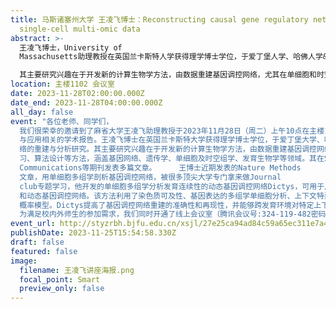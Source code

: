 ```yaml
---
title: 马斯诸塞州大学 王凌飞博士：Reconstructing causal gene regulatory networks from
  single-cell multi-omic data
abstract: >-
  王凌飞博士，University of
  Massachusetts助理教授在英国兰卡斯特人学获得理学博士学位，于爱丁堡人学、哈佛人学&MIT博德研究所、哈佛大学医学院完成博士后研究，进行基因调控网络的重建与分析。

  其主要研究兴趣在于开发新的计算生物学方法，由数据重建基因调控网络，尤其在单细胞和时空多组学领域。他的研究基于因果推断、统计推断、机器学习、算法设计等方法，涵盖基因网终、遗传学、单细胞及时空组学、发育生物学等领域。其在Science、Nature Methods、Nature Communications等期刊发表多篇文章。
location: 主楼1102 会议室
date: 2023-11-28T02:00:00.000Z
date_end: 2023-11-28T04:00:00.000Z
all_day: false
event: "各位老师、同学们，
  我们很荣幸的邀请到了麻省大学王凌飞助理教授于2023年11月28日（周二）上午10点在主楼1102为广大师生做关于单细胞多组学技术及方法在生命科学中的研发\
  与应用相关的学术报告。王凌飞博士在英国兰卡斯特大学获得理学博士学位，于爱丁堡大学、哈佛大学&MIT博德研究所、哈佛大学医学院完成博士后研究，进行基因调控网\
  络的重建与分析研究。其主要研究兴趣在于开发新的计算生物学方法，由数据重建基因调控网络，尤其在单细胞和时空多组学领域。他的研究基于因果推断、统计推断、机器学\
  习、算法设计等方法，涵盖基因网络、遗传学、单细胞及时空组学、发育生物学等领域。其在Science、Nature Methods、Nature
  Communications等期刊发表多篇文章。     王博士近期发表的Nature Methods
  文章，用单细胞多组学剖析基因调控网络，被很多顶尖大学专门拿来做Journal
  club专题学习，他开发的单细胞多组学分析发育连续性的动态基因调控网络Dictys，可用于从单细胞转录组和染色质可及性数据中重建、分析和可视化上下文特异性\
  和动态基因调控网络。该方法利用了染色质可及性、基因表达的多组学单细胞分析、上下文特异性转录因子(TF)足迹、随机过程网络和scRNA-seq读取计数的高效\
  概率模型。Dictys提高了基因调控网络重建的准确性和再现性，并能够跨发育环境对特定上下文和动态基因调控网络进行推断和比较分析。
  为满足校内外师生的参加需求，我们同时开通了线上会议室（腾讯会议号:324-119-482密码: 202311)。欢迎转发与参加。"
event_url: http://styzrbh.bjfu.edu.cn/xsjl/27e25ca94ad84c59a65ec311e7a4eea0.html
publishDate: 2023-11-25T15:54:58.330Z
draft: false
featured: false
image:
  filename: 王凌飞讲座海报.png
  focal_point: Smart
  preview_only: false
---
```

